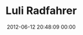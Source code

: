 ---
title: "Luli Radfahrer"
date: 2012-06-12 20:48:09 00:00
permalink: /radfahrer
twitter: "radfahrer"
likes: [835]
id: 954
gravatar: "http://www.gravatar.com/avatar/914861d14cb99234506126288d68034c"
---